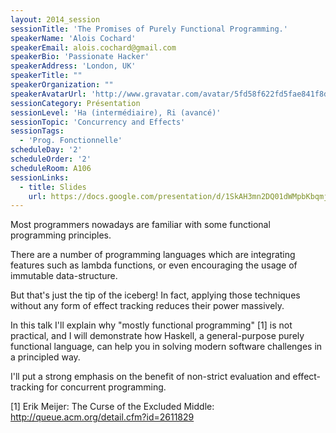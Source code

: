 ```yaml
---
layout: 2014_session
sessionTitle: 'The Promises of Purely Functional Programming.'
speakerName: 'Alois Cochard'
speakerEmail: alois.cochard@gmail.com
speakerBio: 'Passionate Hacker'
speakerAddress: 'London, UK'
speakerTitle: ""
speakerOrganization: ""
speakerAvatarUrl: 'http://www.gravatar.com/avatar/5fd58f622fd5fae841f8d78a07eb8328?size=200&default=mm'
sessionCategory: Présentation
sessionLevel: 'Ha (intermédiaire), Ri (avancé)'
sessionTopic: 'Concurrency and Effects'
sessionTags:
  - 'Prog. Fonctionnelle'
scheduleDay: '2'
scheduleOrder: '2'
scheduleRoom: A106
sessionLinks:
  - title: Slides
    url: https://docs.google.com/presentation/d/1SkAH3mn2DQ01dWMpbKbqmjD7inYa9KQ57l3S-KE-wdk/pub
---
```


Most programmers nowadays are familiar with some functional programming principles.

There are a number of programming languages which are integrating features such as lambda functions,
or even encouraging the usage of immutable data-structure.
 
But that's just the tip of the iceberg!
In fact, applying those techniques without any form of effect tracking reduces their power massively.
 
In this talk I'll explain why "mostly functional programming" [1] is not practical,
and I will demonstrate how Haskell, a general-purpose purely functional language, can help you in solving modern software challenges in a principled way.
 
I'll put a strong emphasis on the benefit of non-strict evaluation and effect-tracking for concurrent programming.
 
[1] Erik Meijer: The Curse of the Excluded Middle: http://queue.acm.org/detail.cfm?id=2611829

